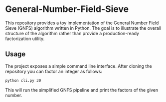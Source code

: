 # General-Number-Field-Sieve

This repository provides a toy implementation of the General Number Field
Sieve (GNFS) algorithm written in Python. The goal is to illustrate the overall
structure of the algorithm rather than provide a production-ready factorization
utility.

## Usage

The project exposes a simple command line interface. After cloning the
repository you can factor an integer as follows:

```bash
python cli.py 30
```

This will run the simplified GNFS pipeline and print the factors of the given
number.

